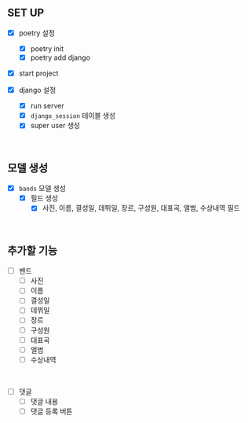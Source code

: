 ## SET UP

- [x] poetry 설정
  - [x] poetry init
  - [x] poetry add django
- [x] start project

- [x] django 설정
  - [x] run server
  - [x] `django_session` 테이블 생성
  - [x] super user 생성

<br>

## 모델 생성

- [x] `bands` 모델 생성
  - [x] 필드 생성
    - [x] 사진, 이름, 결성일, 데뷔일, 장르, 구성원, 대표곡, 앨범, 수상내역 필드

<br>

## 추가할 기능

- [ ] 밴드
  - [ ] 사진
  - [ ] 이름
  - [ ] 결성일
  - [ ] 데뷔일
  - [ ] 장르
  - [ ] 구성원
  - [ ] 대표곡
  - [ ] 앨범
  - [ ] 수상내역

<br>

- [ ] 댓글
  - [ ] 댓글 내용
  - [ ] 댓글 등록 버튼
